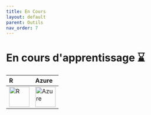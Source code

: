 ```yaml
---
title: En Cours
layout: default
parent: Outils
nav_order: 7
---
```


<div markdown="1">
  
# En cours d'apprentissage ⌛️

| R | Azure |
|:--------|:----|
| <img src="https://upload.wikimedia.org/wikipedia/commons/thumb/1/1b/R_logo.svg/1280px-R_logo.svg.png" title="R" alt="R" width="55" height="55"/> | <img src="https://upload.wikimedia.org/wikipedia/commons/thumb/f/fa/Microsoft_Azure.svg/2048px-Microsoft_Azure.svg.png" title="Azure" alt="Azure" width="55" height="55"/> |

</div>
